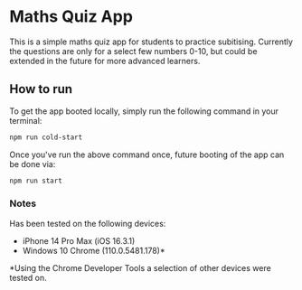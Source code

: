 # Maths Quiz App

This is a simple maths quiz app for students to practice subitising. Currently the questions are only for a select few numbers 0-10, but could be extended in the future for more advanced learners.

## How to run

To get the app booted locally, simply run the following command in your terminal:

```bash
npm run cold-start
```

Once you've run the above command once, future booting of the app can be done via:

```bash
npm run start
```

### Notes
Has been tested on the following devices:
- iPhone 14 Pro Max (iOS 16.3.1)
- Windows 10 Chrome (110.0.5481.178)*

*Using the Chrome Developer Tools a selection of other devices were tested on.